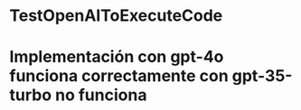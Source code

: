 # TestOpenAIToExecuteCode
# Implementación con gpt-4o funciona correctamente con gpt-35-turbo no funciona